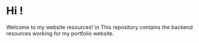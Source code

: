 # Hi ! 
Welcome to my website resources! \n
This repository contains the backend resources working for my portfolio website.
